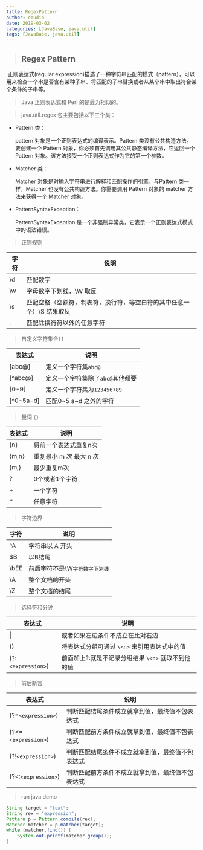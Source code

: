 ```yaml
---
title: RegexPattern
author: doudio
date: 2019-03-02
categories: [JavaBase, java.util]
tags: [JavaBase, java.util]
---
```


> ## Regex Pattern

​	正则表达式(regular expression)描述了一种字符串匹配的模式（pattern），可以用来检查一个串是否含有某种子串、将匹配的子串替换或者从某个串中取出符合某个条件的子串等。

> Java 正则表达式和 Perl 的是最为相似的。

> java.util.regex 包主要包括以下三个类：

- Pattern 类：

  pattern 对象是一个正则表达式的编译表示。Pattern 类没有公共构造方法。要创建一个 Pattern 对象，你必须首先调用其公共静态编译方法，它返回一个 Pattern 对象。该方法接受一个正则表达式作为它的第一个参数。

- Matcher 类：

  Matcher 对象是对输入字符串进行解释和匹配操作的引擎。与Pattern 类一样，Matcher 也没有公共构造方法。你需要调用 Pattern 对象的 matcher 方法来获得一个 Matcher 对象。

- PatternSyntaxException：

  PatternSyntaxException 是一个非强制异常类，它表示一个正则表达式模式中的语法错误。

> 正则规则

| 字符 | 说明                                                         |
| ---- | ------------------------------------------------------------ |
| \d   | 匹配数字                                                     |
| \w   | 字母数字下划线，\W 取反                                      |
| \s   | 匹配空格（空额符，制表符，换行符，等空白符的其中任意一个）\S 结果取反 |
| .    | 匹配除换行符以外的任意字符                                   |

> 自定义字符集合`[]`

| 表达式    | 说明                             |
| --------- | -------------------------------- |
| [abc@]    | 定义一个字符集`abc@`             |
| [^abc@]   | 定义一个字符集除了`abc@`其他都要 |
| [0-9]     | 定义一个字符集为`123456789`      |
| [^0-5a-d] | 匹配0~5 a~d 之外的字符           |

> 量词 `{}`

| 表达式 | 说明                    |
| ------ | ----------------------- |
| {n}    | 将前一个表达式重复n次   |
| {m,n}  | 重复最小 m 次 最大 n 次 |
| {m,}   | 最少重复m次             |
| ?      | 0个或者1个字符          |
| +      | 一个字符                |
| *      | 任意字符                |

> 字符边界

| 字符 | 说明                           |
| ---- | ------------------------------ |
| ^A   | 字符串以 A 开头                |
| $B   | 以B结尾                        |
| \bEE | 前后字符不是\W`字符数字下划线` |
| \A   | 整个文档的开头                 |
| \Z   | 整个文档的结尾                 |

> 选择符和分钟

| 表达式           | 说明 |
| ---------------- | ---- |
| \|               | 或者如果左边条件不成立在比对右边 |
| ()               | 将表达式分组可通过 `\<n>` 来引用表达式中的值 |
| (?:`<expression>`) | 前面加上?:就是不记录分组结果 `\<n>` 就取不到他的值 |

> 前后断言

| 表达式              | 说明                           |
| ------------------- | ------------------------------ |
| (?=`<expression>`)  | 判断匹配结尾条件成立就拿到值，最终值不包表达式 |
| (?<=`<expression>`) | 判断匹配前方条件成立就拿到值，最终值不包表达式 |
| (?!`<expression>`)  | 判断匹配结尾条件不成立就拿到值，最终值不包表达式                               |
| (?<:`<expression>`) | 判断匹配前方条件不成立就拿到值，最终值不包表达式                               |

> run java demo

```java
String target = "text";
String rex = "expression";
Pattern p = Pattern.compile(rex);
Matcher matcher = p.matcher(target);
while (matcher.find()) {
    System.out.printf(matcher.group());
}
```


